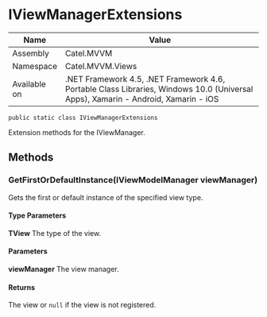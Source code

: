 

# IViewManagerExtensions

Name|Value
---|---
Assembly|Catel.MVVM
Namespace|Catel.MVVM.Views
Available on|.NET Framework 4.5, .NET Framework 4.6, Portable Class Libraries, Windows 10.0 (Universal Apps), Xamarin - Android, Xamarin - iOS

```
public static class IViewManagerExtensions
```

Extension methods for the IViewManager.



## Methods

### GetFirstOrDefaultInstance<TView>(IViewModelManager viewManager)

Gets the first or default instance of the specified view type.

#### Type Parameters

**TView**
The type of the view.

#### Parameters

**viewManager**
The view manager.

#### Returns

The view or ```null``` if the view is not registered.



